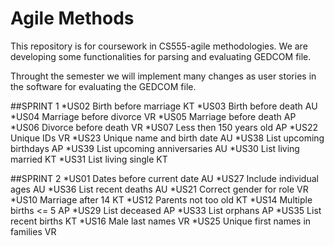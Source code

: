 # Agile Methods
This repository is for coursework in CS555-agile methodologies. We are developing some functionalities for parsing and evaluating GEDCOM file.

Throught the semester we will implement many changes as user stories in the software for evaluating the GEDCOM file. 

##SPRINT 1
*US02	Birth before marriage	KT
*US03	Birth before death	AU
*US04	Marriage before divorce	VR
*US05	Marriage before death	AP
*US06	Divorce before death	VR
*US07	Less then 150 years old	AP
*US22	Unique IDs	VR
*US23	Unique name and birth date	AU
*US38	List upcoming birthdays	AP
*US39	List upcoming anniversaries	AU
*US30	List living married	KT
*US31	List living single	KT


##SPRINT 2
*US01	Dates before current date	AU
*US27	Include individual ages	AU
*US36	List recent deaths	AU
*US21	Correct gender for role	VR
*US10	Marriage after 14	KT
*US12	Parents not too old	KT
*US14	Multiple births <= 5	AP
*US29	List deceased	AP
*US33	List orphans	AP
*US35	List recent births	KT
*US16	Male last names	VR
*US25	Unique first names in families	VR

